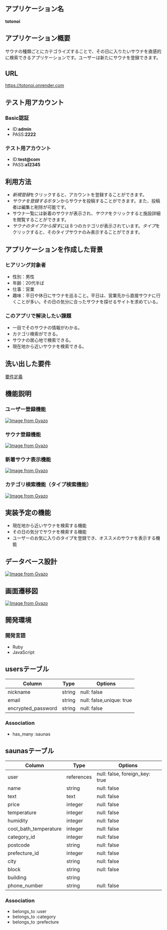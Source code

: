 ## アプリケーション名	
**totonoi**
## アプリケーション概要	
サウナの種類ごとにカテゴライズすることで、その日に入りたいサウナを直感的に検索できるアプリケーションです。ユーザーは新たにサウナを登録できます。
## URL
https://totonoi.onrender.com
## テスト用アカウント	
### Basic認証
* ID:**admin**  
* PASS:**2222**  
### テスト用アカウント
* ID:**test@com**  
* PASS:**a12345**  
## 利用方法	
* *新規登録*をクリックすると、アカウントを登録することができます。  
* *サウナを登録する*ボタンからサウナを投稿することができます。また、投稿者は編集と削除が可能です。  
* サウナ一覧には新着のサウナが表示され、*サウナ*をクリックすると施設詳細を閲覧することができます。  
* *サウナのタイプから探す*には８つのカテゴリが表示されています。*タイプ*をクリックすると、そのタイプサウナのみ表示することができます。  
## アプリケーションを作成した背景	
### ヒアリング対象者
* 性別：男性
* 年齢：20代半ば
* 仕事：営業
* 趣味：平日や休日にサウナを巡ること。平日は、営業先から直接サウナに行くことが多い。その日の気分に合ったサウナを探せるサイトを求めている。

### このアプリで解決したい課題
* 一目でそのサウナの情報がわかる。
* カテゴリ検索ができる。
* サウナの居心地で検索できる。
* 現在地から近いサウナを検索できる。
## 洗い出した要件
[要件定義](https://docs.google.com/spreadsheets/d/1r9txovVZnErDrK6COW6YvjeqGi0ZhQSXKq-E63nCkZM/edit?usp=sharing)
## 機能説明
### ユーザー登録機能
[![Image from Gyazo](https://i.gyazo.com/8a901a57a5b43764a7b7cf0409d63d4d.png)](https://gyazo.com/8a901a57a5b43764a7b7cf0409d63d4d)
### サウナ登録機能
[![Image from Gyazo](https://i.gyazo.com/5fd879064dcf24478decae95536f7106.gif)](https://gyazo.com/5fd879064dcf24478decae95536f7106)
### 新着サウナ表示機能
[![Image from Gyazo](https://i.gyazo.com/5d7753bd5338d99164cf26693a2b64cf.jpg)](https://gyazo.com/5d7753bd5338d99164cf26693a2b64cf)
### カテゴリ検索機能（タイプ検索機能）
[![Image from Gyazo](https://i.gyazo.com/3b7a846b6d69c21dca4874da78f8c057.jpg)](https://gyazo.com/3b7a846b6d69c21dca4874da78f8c057)
## 実装予定の機能
* 現在地から近いサウナを検索する機能
* その日の気分でサウナを検索する機能
* ユーザーのお気に入りのタイプを登録でき、オススメのサウナを表示する機能
## データベース設計 
[![Image from Gyazo](https://i.gyazo.com/e7563fb2d5c7d6232e186545e685bf0e.png)](https://gyazo.com/e7563fb2d5c7d6232e186545e685bf0e)
## 画面遷移図	
[![Image from Gyazo](https://i.gyazo.com/908533bb8815773cb2bfafd393e7d0a6.png)](https://gyazo.com/908533bb8815773cb2bfafd393e7d0a6)
## 開発環境	
### 開発言語
* Ruby
* JavaScript

## usersテーブル
| Column              | Type       | Options                       |
| ------------------- | ---------- | ----------------------------- |
| nickname            | string     | null: false                   |
| email               | string     | null: false,unique: true      |
| encrypted_password  | string     | null: false                   |
### Association
- has_many :saunas

## saunasテーブル
| Column                | Type        | Options                         |
| --------------------- | ----------- | ------------------------------- |
| user                  | references  | null: false, foreign_key: true  |
| name                  | string      | null: false                     |
| text                  | text        | null: false                     |
| price                 | integer     | null: false                     |
| temperature           | integer     | null: false                     |
| humidity              | integer     | null: false                     |
| cool_bath_temperature | integer     | null: false                     |
| category_id           | integer     | null: false                     |
| postcode              | string      | null: false                     |
| prefecture_id         | integer     | null: false                     |
| city                  | string      | null: false                     |
| block                 | string      | null: false                     |
| building              | string      |                                 |
| phone_number          | string      | null: false                     |
### Association
- belongs_to :user
- belongs_to :category
- belongs_to :prefecture

